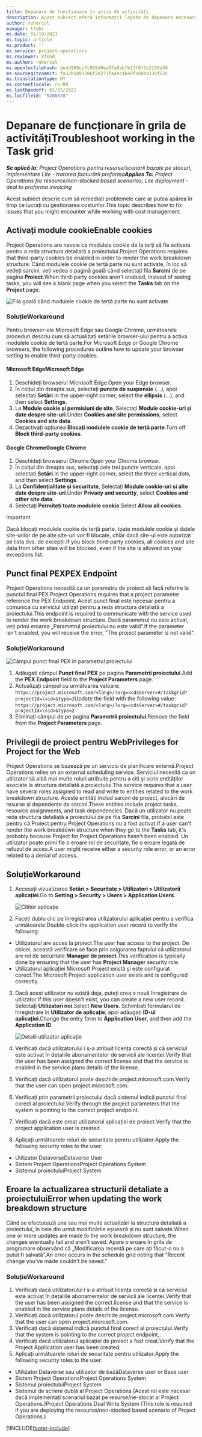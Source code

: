 ```yaml
---
title: Depanare de funcționare în grila de activități
description: Acest subiect oferă informații legate de depanare necesare atunci când lucrați în grila de activități.
author: ruhercul
manager: tfehr
ms.date: 01/19/2021
ms.topic: article
ms.product: ''
ms.service: project-operations
ms.reviewer: kfend
ms.author: ruhercul
ms.openlocfilehash: dedd989cc7c959d9ea97a0abfb13f8f1b2150a56
ms.sourcegitcommit: fa32b1893286f20271fa4ec4be8fc68bd135f53c
ms.translationtype: HT
ms.contentlocale: ro-RO
ms.lasthandoff: 02/15/2021
ms.locfileid: "5286578"
---
```

# <a name="troubleshoot-working-in-the-task-grid"></a><span data-ttu-id="069fd-103">Depanare de funcționare în grila de activități</span><span class="sxs-lookup"><span data-stu-id="069fd-103">Troubleshoot working in the Task grid</span></span> 

<span data-ttu-id="069fd-104">_**Se aplică la:** Project Operations pentru resurse/scenarii bazate pe stocuri, implementare Lite - tratarea facturării proforma_</span><span class="sxs-lookup"><span data-stu-id="069fd-104">_**Applies To:** Project Operations for resource/non-stocked based scenarios, Lite deployment - deal to proforma invoicing_</span></span>

<span data-ttu-id="069fd-105">Acest subiect descrie cum să remediați problemele care ar putea apărea în timp ce lucrați cu gestionarea costurilor.</span><span class="sxs-lookup"><span data-stu-id="069fd-105">This topic describes how to fix issues that you might encounter while working with cost management.</span></span>

## <a name="enable-cookies"></a><span data-ttu-id="069fd-106">Activați module cookie</span><span class="sxs-lookup"><span data-stu-id="069fd-106">Enable cookies</span></span>

<span data-ttu-id="069fd-107">Project Operations are nevoie ca modulele cookie de la terți să fie activate pentru a reda structura detaliată a proiectului.</span><span class="sxs-lookup"><span data-stu-id="069fd-107">Project Operations requires that third-party cookies be enabled in order to render the work breakdown structure.</span></span> <span data-ttu-id="069fd-108">Când modulele cookie de terță parte nu sunt activate, în loc să vedeți sarcini, veți vedea o pagină goală când selectați fila **Sarcini** de pe pagina **Proiect**.</span><span class="sxs-lookup"><span data-stu-id="069fd-108">When third-party cookies aren't enabled, instead of seeing tasks, you will see a blank page when you select the **Tasks** tab on the **Project** page.</span></span>

![Fila goală când modulele cookie de terță parte nu sunt activate](media/blankschedule.png)


### <a name="workaround"></a><span data-ttu-id="069fd-110">Soluție</span><span class="sxs-lookup"><span data-stu-id="069fd-110">Workaround</span></span>
<span data-ttu-id="069fd-111">Pentru browser-ele Microsoft Edge sau Google Chrome, următoarele proceduri descriu cum să actualizați setările browser-ului pentru a activa modulele cookie de terță parte.</span><span class="sxs-lookup"><span data-stu-id="069fd-111">For Microsoft Edge or Google Chrome browsers, the following procedures outline how to update your browser setting to enable third-party cookies.</span></span>

#### <a name="microsoft-edge"></a><span data-ttu-id="069fd-112">Microsoft Edge</span><span class="sxs-lookup"><span data-stu-id="069fd-112">Microsoft Edge</span></span>

1. <span data-ttu-id="069fd-113">Deschideți browserul Microsoft Edge.</span><span class="sxs-lookup"><span data-stu-id="069fd-113">Open your Edge browser.</span></span>
2. <span data-ttu-id="069fd-114">În colțul din dreapta sus, selectați **puncte de suspensie** (...), apoi selectați **Setări**.</span><span class="sxs-lookup"><span data-stu-id="069fd-114">In the upper-right corner, select the **ellipsis** (...), and then select **Settings**.</span></span>
3. <span data-ttu-id="069fd-115">La **Module cookie și permisiuni de site**, Selectați **Module cookie-uri și date despre site-uri**.</span><span class="sxs-lookup"><span data-stu-id="069fd-115">Under **Cookies and site permissions**, select **Cookies and site data**.</span></span>
4. <span data-ttu-id="069fd-116">Dezactivați opțiunea **Blocați modulele cookie de terță parte**.</span><span class="sxs-lookup"><span data-stu-id="069fd-116">Turn off **Block third-party cookies**.</span></span>

#### <a name="google-chrome"></a><span data-ttu-id="069fd-117">Google Chrome</span><span class="sxs-lookup"><span data-stu-id="069fd-117">Google Chrome</span></span>

1. <span data-ttu-id="069fd-118">Deschideți browserul Chrome.</span><span class="sxs-lookup"><span data-stu-id="069fd-118">Open your Chrome browser.</span></span>
2. <span data-ttu-id="069fd-119">În colțul din dreapta sus, selectați cele trei puncte verticale, apoi selectați **Setări**.</span><span class="sxs-lookup"><span data-stu-id="069fd-119">In the upper-right corner, select the three vertical dots, and then select **Settings**.</span></span>
3. <span data-ttu-id="069fd-120">La **Confidențialitate și securitate**, Selectați **Module cookie-uri și alte date despre site-uri**.</span><span class="sxs-lookup"><span data-stu-id="069fd-120">Under **Privacy and security**, select **Cookies and other site data**.</span></span>
4. <span data-ttu-id="069fd-121">Selectați **Permiteți toate modulele cookie**.</span><span class="sxs-lookup"><span data-stu-id="069fd-121">Select **Allow all cookies**.</span></span>

> [!IMPORTANT]
> <span data-ttu-id="069fd-122">Dacă blocați modulele cookie de terță parte, toate modulele cookie și datele site-urilor de pe alte site-uri vor fi blocate, chiar dacă site-ul este autorizat pe lista dvs. de excepții.</span><span class="sxs-lookup"><span data-stu-id="069fd-122">If you block third-party cookies, all cookies and site data from other sites will be blocked, even if the site is allowed on your exceptions list.</span></span>

## <a name="pex-endpoint"></a><span data-ttu-id="069fd-123">Punct final PEX</span><span class="sxs-lookup"><span data-stu-id="069fd-123">PEX Endpoint</span></span>

<span data-ttu-id="069fd-124">Project Operations necesită ca un parametru de proiect să facă referire la punctul final PEX.</span><span class="sxs-lookup"><span data-stu-id="069fd-124">Project Operations requires that a project parameter reference the PEX Endpoint.</span></span> <span data-ttu-id="069fd-125">Acest punct final este necesar pentru a comunica cu serviciul utilizat pentru a reda structura detaliată a proiectului.</span><span class="sxs-lookup"><span data-stu-id="069fd-125">This endpoint is required to communicate with the service used to render the work breakdown structure.</span></span> <span data-ttu-id="069fd-126">Dacă parametrul nu este activat, veți primi eroarea „Parametrul proiectului nu este valid”.</span><span class="sxs-lookup"><span data-stu-id="069fd-126">If the parameter isn't enabled, you will receive the error, "The project parameter is not valid".</span></span> 

### <a name="workaround"></a><span data-ttu-id="069fd-127">Soluție</span><span class="sxs-lookup"><span data-stu-id="069fd-127">Workaround</span></span>
 ![Câmpul punct final PEX în parametrul proiectului](media/projectparameter.png)

1. <span data-ttu-id="069fd-129">Adăugați câmpul **Punct final PEX** pe pagina **Parametrii proiectului**.</span><span class="sxs-lookup"><span data-stu-id="069fd-129">Add the **PEX Endpoint** field to the **Project Parameters** page.</span></span>
2. <span data-ttu-id="069fd-130">Actualizați câmpul cu următoarea valoare: `https://project.microsoft.com/<lang>/?org=<cdsServer>#/taskgrid?projectId=\<id>&type=2`</span><span class="sxs-lookup"><span data-stu-id="069fd-130">Update the field with the following value: `https://project.microsoft.com/<lang>/?org=<cdsServer>#/taskgrid?projectId=\<id>&type=2`</span></span>
3. <span data-ttu-id="069fd-131">Eliminați câmpul de pe pagina **Parametrii proiectului**.</span><span class="sxs-lookup"><span data-stu-id="069fd-131">Remove the field from the **Project Parameters** page.</span></span>

## <a name="privileges-for-project-for-the-web"></a><span data-ttu-id="069fd-132">Privilegii de proiect pentru Web</span><span class="sxs-lookup"><span data-stu-id="069fd-132">Privileges for Project for the Web</span></span>

<span data-ttu-id="069fd-133">Project Operations se bazează pe un serviciu de planificare externă.</span><span class="sxs-lookup"><span data-stu-id="069fd-133">Project Operations relies on an external scheduling service.</span></span> <span data-ttu-id="069fd-134">Serviciul necesită ca un utilizator să aibă mai multe roluri atribuite pentru a citi și scrie entităților asociate la structura detaliată a proiectului.</span><span class="sxs-lookup"><span data-stu-id="069fd-134">The service requires that a user have several roles assigned to read and write to entities related to the work breakdown structure.</span></span> <span data-ttu-id="069fd-135">Aceste entități includ sarcini de proiect, alocări de resurse și dependențe de sarcini.</span><span class="sxs-lookup"><span data-stu-id="069fd-135">These entities include project tasks, resource assignments, and task dependencies.</span></span> <span data-ttu-id="069fd-136">Dacă un utilizator nu poate reda structura detaliată a proiectului de pe fila **Sarcini** fila, probabil este pentru că Proiect pentru Project Operations nu a fost activat.</span><span class="sxs-lookup"><span data-stu-id="069fd-136">If a user can't render the work breakdown structure when they go to the **Tasks** tab, it's probably because Project for Project Operations hasn't been enabled.</span></span> <span data-ttu-id="069fd-137">Un utilizator poate primi fie o eroare rol de securitate, fie o eroare legată de refuzul de acces.</span><span class="sxs-lookup"><span data-stu-id="069fd-137">A user might receive either a security role error, or an error related to a denial of access.</span></span>


## <a name="workaround"></a><span data-ttu-id="069fd-138">Soluție</span><span class="sxs-lookup"><span data-stu-id="069fd-138">Workaround</span></span>

1. <span data-ttu-id="069fd-139">Accesați vizualizarea **Setări > Securitate > Utilizatori > Utilizatorii aplicației**.</span><span class="sxs-lookup"><span data-stu-id="069fd-139">Go to **Setting > Security > Users > Application Users**.</span></span>  

   ![Cititor aplicație](media/applicationuser.jpg)
   
2. <span data-ttu-id="069fd-141">Faceți dublu clic pe înregistrarea utilizatorului aplicației pentru a verifica următoarele:</span><span class="sxs-lookup"><span data-stu-id="069fd-141">Double-click the application user record to verify the following:</span></span>

 - <span data-ttu-id="069fd-142">Utilizatorul are acces la proiect.</span><span class="sxs-lookup"><span data-stu-id="069fd-142">The user has access to the project.</span></span> <span data-ttu-id="069fd-143">De obicei, această verificare se face prin asigurarea faptului că utilizatorul are rol de securitate **Manager de proiect**.</span><span class="sxs-lookup"><span data-stu-id="069fd-143">This verification is typically done by ensuring that the user has **Project Manager** security role.</span></span>
 - <span data-ttu-id="069fd-144">Utilizatorul aplicației Microsoft Project există și este configurat corect.</span><span class="sxs-lookup"><span data-stu-id="069fd-144">The Microsoft Project application user exists and is configured correctly.</span></span>
 
3. <span data-ttu-id="069fd-145">Dacă acest utilizator nu există deja, puteți crea o nouă înregistrare de utilizator.</span><span class="sxs-lookup"><span data-stu-id="069fd-145">If this user doesn't exist, you can create a new user record.</span></span> <span data-ttu-id="069fd-146">Selectați **Utilizatori noi**.</span><span class="sxs-lookup"><span data-stu-id="069fd-146">Select **New Users**.</span></span> <span data-ttu-id="069fd-147">Schimbați formularul de înregistrare în **Utilizator de aplicație**, apoi adăugați **ID-ul aplicației**.</span><span class="sxs-lookup"><span data-stu-id="069fd-147">Change the entry form to **Application User**, and then add the **Application ID**.</span></span>

   ![Detalii utilizator aplicație](media/applicationuserdetails.jpg)

4. <span data-ttu-id="069fd-149">Verificați dacă utilizatorului i s-a atribuit licența corectă și că serviciul este activat în detaliile abonamentelor de servicii ale licenței.</span><span class="sxs-lookup"><span data-stu-id="069fd-149">Verify that the user has been assigned the correct license and that the service is enabled in the service plans details of the license.</span></span>
5. <span data-ttu-id="069fd-150">Verificați dacă utilizatorul poate deschide project.microsoft.com.</span><span class="sxs-lookup"><span data-stu-id="069fd-150">Verify that the user can open project.microsoft.com.</span></span>
6. <span data-ttu-id="069fd-151">Verificați prin parametrii proiectului dacă sistemul indică punctul final corect al proiectului.</span><span class="sxs-lookup"><span data-stu-id="069fd-151">Verify through the project parameters that the system is pointing to the correct project endpoint.</span></span>
7. <span data-ttu-id="069fd-152">Verificați dacă este creat utilizatorul aplicației de proiect.</span><span class="sxs-lookup"><span data-stu-id="069fd-152">Verify that the project application user is created.</span></span>
8. <span data-ttu-id="069fd-153">Aplicați următoarele roluri de securitate pentru utilizator:</span><span class="sxs-lookup"><span data-stu-id="069fd-153">Apply the following security roles to the user:</span></span>

  - <span data-ttu-id="069fd-154">Utilizator Dataverse</span><span class="sxs-lookup"><span data-stu-id="069fd-154">Dataverse User</span></span>
  - <span data-ttu-id="069fd-155">Sistem Project Operations</span><span class="sxs-lookup"><span data-stu-id="069fd-155">Project Operations System</span></span>
  - <span data-ttu-id="069fd-156">Sistemul proiectului</span><span class="sxs-lookup"><span data-stu-id="069fd-156">Project System</span></span>

## <a name="error-when-updating-the-work-breakdown-structure"></a><span data-ttu-id="069fd-157">Eroare la actualizarea structurii detaliate a proiectului</span><span class="sxs-lookup"><span data-stu-id="069fd-157">Error when updating the work breakdown structure</span></span>

<span data-ttu-id="069fd-158">Când se efectuează una sau mai multe actualizări la structura detaliată a proiectului, în cele din urmă modificările eșuează și nu sunt salvate.</span><span class="sxs-lookup"><span data-stu-id="069fd-158">When one or more updates are made to the work breakdown structure, the changes eventually fail and aren't saved.</span></span> <span data-ttu-id="069fd-159">Apare o eroare în grila de programare observând că „Modificarea recentă pe care ați făcut-o nu a putut fi salvată”.</span><span class="sxs-lookup"><span data-stu-id="069fd-159">An error occurs in the schedule grid noting that “Recent change you’ve made couldn’t be saved.”</span></span>

### <a name="workaround"></a><span data-ttu-id="069fd-160">Soluție</span><span class="sxs-lookup"><span data-stu-id="069fd-160">Workaround</span></span>

1. <span data-ttu-id="069fd-161">Verificați dacă utilizatorului i s-a atribuit licența corectă și că serviciul este activat în detaliile abonamentelor de servicii ale licenței.</span><span class="sxs-lookup"><span data-stu-id="069fd-161">Verify that the user has been assigned the correct license and that the service is enabled in the service plans details of the license.</span></span>
2. <span data-ttu-id="069fd-162">Verificați dacă utilizatorul poate deschide project.microsoft.com.</span><span class="sxs-lookup"><span data-stu-id="069fd-162">Verify that the user can open project.microsoft.com.</span></span>
3. <span data-ttu-id="069fd-163">Verificați dacă sistemul indică punctul final corect al proiectului.</span><span class="sxs-lookup"><span data-stu-id="069fd-163">Verify that the system is pointing to the correct project endpoint,.</span></span>
4. <span data-ttu-id="069fd-164">Verificați dacă utilizatorul aplicației de proiect a fost creat.</span><span class="sxs-lookup"><span data-stu-id="069fd-164">Verify that the Project Application user has been created.</span></span>
5. <span data-ttu-id="069fd-165">Aplicați următoarele roluri de securitate pentru utilizator:</span><span class="sxs-lookup"><span data-stu-id="069fd-165">Apply the following security roles to the user:</span></span>
  
  - <span data-ttu-id="069fd-166">Utilizator Dataverse sau utilizator de bază</span><span class="sxs-lookup"><span data-stu-id="069fd-166">Dataverse user or Base user</span></span>
  - <span data-ttu-id="069fd-167">Sistem Project Operations</span><span class="sxs-lookup"><span data-stu-id="069fd-167">Project Operations System</span></span>
  - <span data-ttu-id="069fd-168">Sistemul proiectului</span><span class="sxs-lookup"><span data-stu-id="069fd-168">Project System</span></span>
  - <span data-ttu-id="069fd-169">Sistemul de scriere dublă al Project Operations (Acest rol este necesar dacă implementați scenariul bazat pe resurse/ne-stocat al Project Operations.)</span><span class="sxs-lookup"><span data-stu-id="069fd-169">Project Operations Dual Write System (This role is required if you are deploying the resource/non-stocked based scenario of Project Operations.)</span></span>


[!INCLUDE[footer-include](../includes/footer-banner.md)]